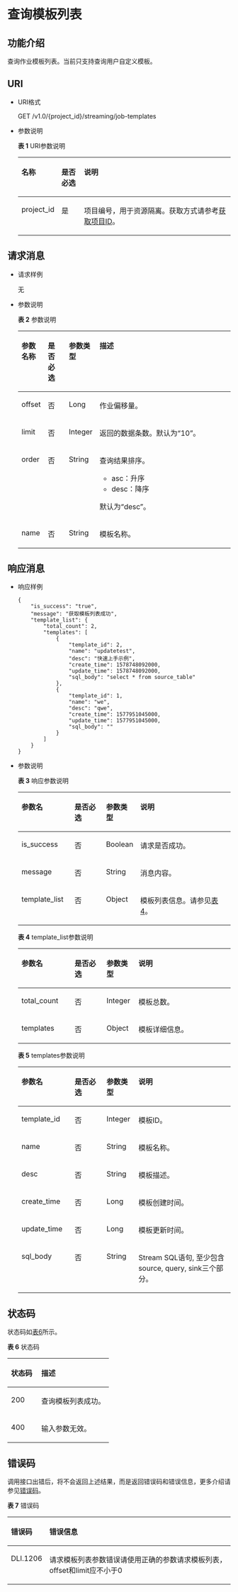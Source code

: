 # 查询模板列表<a name="dli_02_0248"></a>

## 功能介绍<a name="s89ff8bc59cba4c3b94dc17e85c8fa1ea"></a>

查询作业模板列表。当前只支持查询用户自定义模板。

## URI<a name="sef21e3efc2a44a84a03adad33a1ae006"></a>

-   URI格式

    GET /v1.0/\{project\_id\}/streaming/job-templates

-   参数说明

    **表 1**  URI参数说明

    <a name="t219b031199884ac1bb9e91158ddc9efb"></a>
    <table><thead align="left"><tr id="r04005eeda24e4db9b06516450d4d56af"><th class="cellrowborder" valign="top" width="16.619999999999997%" id="mcps1.2.4.1.1"><p id="a80847df5e5dc448caa46a2ff258fa2c4"><a name="a80847df5e5dc448caa46a2ff258fa2c4"></a><a name="a80847df5e5dc448caa46a2ff258fa2c4"></a>名称</p>
    </th>
    <th class="cellrowborder" valign="top" width="10.75%" id="mcps1.2.4.1.2"><p id="af54fc16087b049c98f748c1a2faace17"><a name="af54fc16087b049c98f748c1a2faace17"></a><a name="af54fc16087b049c98f748c1a2faace17"></a>是否必选</p>
    </th>
    <th class="cellrowborder" valign="top" width="72.63%" id="mcps1.2.4.1.3"><p id="a484a3e0ce14846799c727ccbd4075d6c"><a name="a484a3e0ce14846799c727ccbd4075d6c"></a><a name="a484a3e0ce14846799c727ccbd4075d6c"></a>说明</p>
    </th>
    </tr>
    </thead>
    <tbody><tr id="r8022e11be3f54ad290cf8c848a56a550"><td class="cellrowborder" valign="top" width="16.619999999999997%" headers="mcps1.2.4.1.1 "><p id="p1262440203315"><a name="p1262440203315"></a><a name="p1262440203315"></a>project_id</p>
    </td>
    <td class="cellrowborder" valign="top" width="10.75%" headers="mcps1.2.4.1.2 "><p id="p1016041415356"><a name="p1016041415356"></a><a name="p1016041415356"></a>是</p>
    </td>
    <td class="cellrowborder" valign="top" width="72.63%" headers="mcps1.2.4.1.3 "><p id="p1768719515356"><a name="p1768719515356"></a><a name="p1768719515356"></a>项目编号，用于资源隔离。获取方式请参考<a href="获取项目ID.md">获取项目ID</a>。</p>
    </td>
    </tr>
    </tbody>
    </table>


## 请求消息<a name="s3afece1037ea4f62aeffb3db49b97f70"></a>

-   请求样例

    无

-   参数说明

    **表 2**  参数说明

    <a name="table167338273210"></a>
    <table><thead align="left"><tr id="row473492772112"><th class="cellrowborder" valign="top" width="10.209999999999999%" id="mcps1.2.5.1.1"><p id="p1473442722114"><a name="p1473442722114"></a><a name="p1473442722114"></a>参数名称</p>
    </th>
    <th class="cellrowborder" valign="top" width="10.31%" id="mcps1.2.5.1.2"><p id="p788320375281"><a name="p788320375281"></a><a name="p788320375281"></a>是否必选</p>
    </th>
    <th class="cellrowborder" valign="top" width="10.59%" id="mcps1.2.5.1.3"><p id="p5446550122513"><a name="p5446550122513"></a><a name="p5446550122513"></a>参数类型</p>
    </th>
    <th class="cellrowborder" valign="top" width="68.89%" id="mcps1.2.5.1.4"><p id="p1873432716213"><a name="p1873432716213"></a><a name="p1873432716213"></a>描述</p>
    </th>
    </tr>
    </thead>
    <tbody><tr id="row2509338102515"><td class="cellrowborder" valign="top" width="10.209999999999999%" headers="mcps1.2.5.1.1 "><p id="p1191014427266"><a name="p1191014427266"></a><a name="p1191014427266"></a>offset</p>
    </td>
    <td class="cellrowborder" valign="top" width="10.31%" headers="mcps1.2.5.1.2 "><p id="p118831837132811"><a name="p118831837132811"></a><a name="p118831837132811"></a>否</p>
    </td>
    <td class="cellrowborder" valign="top" width="10.59%" headers="mcps1.2.5.1.3 "><p id="p1591013428261"><a name="p1591013428261"></a><a name="p1591013428261"></a>Long</p>
    </td>
    <td class="cellrowborder" valign="top" width="68.89%" headers="mcps1.2.5.1.4 "><p id="p5256101513020"><a name="p5256101513020"></a><a name="p5256101513020"></a>作业偏移量。</p>
    </td>
    </tr>
    <tr id="row573417279212"><td class="cellrowborder" valign="top" width="10.209999999999999%" headers="mcps1.2.5.1.1 "><p id="p1522614238277"><a name="p1522614238277"></a><a name="p1522614238277"></a>limit</p>
    </td>
    <td class="cellrowborder" valign="top" width="10.31%" headers="mcps1.2.5.1.2 "><p id="p9883113752811"><a name="p9883113752811"></a><a name="p9883113752811"></a>否</p>
    </td>
    <td class="cellrowborder" valign="top" width="10.59%" headers="mcps1.2.5.1.3 "><p id="p19227132313276"><a name="p19227132313276"></a><a name="p19227132313276"></a>Integer</p>
    </td>
    <td class="cellrowborder" valign="top" width="68.89%" headers="mcps1.2.5.1.4 "><p id="p19871299302"><a name="p19871299302"></a><a name="p19871299302"></a>返回的数据条数。默认为<span class="parmvalue" id="parmvalue17694134017305"><a name="parmvalue17694134017305"></a><a name="parmvalue17694134017305"></a>“10”</span>。</p>
    </td>
    </tr>
    <tr id="row1679750142215"><td class="cellrowborder" valign="top" width="10.209999999999999%" headers="mcps1.2.5.1.1 "><p id="p61261956202719"><a name="p61261956202719"></a><a name="p61261956202719"></a>order</p>
    </td>
    <td class="cellrowborder" valign="top" width="10.31%" headers="mcps1.2.5.1.2 "><p id="p118843379288"><a name="p118843379288"></a><a name="p118843379288"></a>否</p>
    </td>
    <td class="cellrowborder" valign="top" width="10.59%" headers="mcps1.2.5.1.3 "><p id="p131261656192711"><a name="p131261656192711"></a><a name="p131261656192711"></a>String</p>
    </td>
    <td class="cellrowborder" valign="top" width="68.89%" headers="mcps1.2.5.1.4 "><p id="p19806161113118"><a name="p19806161113118"></a><a name="p19806161113118"></a>查询结果排序。</p>
    <a name="ul1596418211325"></a><a name="ul1596418211325"></a><ul id="ul1596418211325"><li>asc：升序</li><li>desc：降序</li></ul>
    <p id="p31969413112"><a name="p31969413112"></a><a name="p31969413112"></a>默认为<span class="parmvalue" id="parmvalue1573151218322"><a name="parmvalue1573151218322"></a><a name="parmvalue1573151218322"></a>“desc”</span>。</p>
    </td>
    </tr>
    <tr id="row5797130182213"><td class="cellrowborder" valign="top" width="10.209999999999999%" headers="mcps1.2.5.1.1 "><p id="p8671726122820"><a name="p8671726122820"></a><a name="p8671726122820"></a>name</p>
    </td>
    <td class="cellrowborder" valign="top" width="10.31%" headers="mcps1.2.5.1.2 "><p id="p1788417371282"><a name="p1788417371282"></a><a name="p1788417371282"></a>否</p>
    </td>
    <td class="cellrowborder" valign="top" width="10.59%" headers="mcps1.2.5.1.3 "><p id="p1667826162818"><a name="p1667826162818"></a><a name="p1667826162818"></a>String</p>
    </td>
    <td class="cellrowborder" valign="top" width="68.89%" headers="mcps1.2.5.1.4 "><p id="p47571035183218"><a name="p47571035183218"></a><a name="p47571035183218"></a>模板名称。</p>
    </td>
    </tr>
    </tbody>
    </table>


## 响应消息<a name="se2bf80cdb76541308f69f258ea4b1bd6"></a>

-   响应样例

    ```
    {
        "is_success": "true",
        "message": "获取模板列表成功",
        "template_list": {
            "total_count": 2,
            "templates": [
                {
                    "template_id": 2,
                    "name": "updatetest",
                    "desc": "快速上手示例",
                    "create_time": 1578748092000,
                    "update_time": 1578748092000,
                    "sql_body": "select * from source_table"
                },
                {
                    "template_id": 1,
                    "name": "we",
                    "desc": "qwe",
                    "create_time": 1577951045000,
                    "update_time": 1577951045000,
                    "sql_body": ""
                }
            ]
        }
    }
    ```

-   参数说明

    **表 3**  响应参数说明

    <a name="t5995d65f65ba4ebca8606202112b407e"></a>
    <table><thead align="left"><tr id="ra7acea51e4b4437e917d21fe99f130a3"><th class="cellrowborder" valign="top" width="25%" id="mcps1.2.5.1.1"><p id="a5af940f2267747ef871c67c86a0be82e"><a name="a5af940f2267747ef871c67c86a0be82e"></a><a name="a5af940f2267747ef871c67c86a0be82e"></a>参数名</p>
    </th>
    <th class="cellrowborder" valign="top" width="15%" id="mcps1.2.5.1.2"><p id="abcfbd3a651704d539626f3a41cc744f5"><a name="abcfbd3a651704d539626f3a41cc744f5"></a><a name="abcfbd3a651704d539626f3a41cc744f5"></a>是否必选</p>
    </th>
    <th class="cellrowborder" valign="top" width="15%" id="mcps1.2.5.1.3"><p id="a2351d8d266444ad3ad1c09540d6d81cc"><a name="a2351d8d266444ad3ad1c09540d6d81cc"></a><a name="a2351d8d266444ad3ad1c09540d6d81cc"></a>参数类型</p>
    </th>
    <th class="cellrowborder" valign="top" width="45%" id="mcps1.2.5.1.4"><p id="af7ea6a3f59844bdf99d51e90d570be4c"><a name="af7ea6a3f59844bdf99d51e90d570be4c"></a><a name="af7ea6a3f59844bdf99d51e90d570be4c"></a>说明</p>
    </th>
    </tr>
    </thead>
    <tbody><tr id="row1957883413418"><td class="cellrowborder" valign="top" width="25%" headers="mcps1.2.5.1.1 "><p id="p462774311347"><a name="p462774311347"></a><a name="p462774311347"></a>is_success</p>
    </td>
    <td class="cellrowborder" valign="top" width="15%" headers="mcps1.2.5.1.2 "><p id="p1362714436347"><a name="p1362714436347"></a><a name="p1362714436347"></a>否</p>
    </td>
    <td class="cellrowborder" valign="top" width="15%" headers="mcps1.2.5.1.3 "><p id="p362724373411"><a name="p362724373411"></a><a name="p362724373411"></a>Boolean</p>
    </td>
    <td class="cellrowborder" valign="top" width="45%" headers="mcps1.2.5.1.4 "><p id="p14754144833511"><a name="p14754144833511"></a><a name="p14754144833511"></a>请求是否成功。</p>
    </td>
    </tr>
    <tr id="row6539041473"><td class="cellrowborder" valign="top" width="25%" headers="mcps1.2.5.1.1 "><p id="p662744353420"><a name="p662744353420"></a><a name="p662744353420"></a>message</p>
    </td>
    <td class="cellrowborder" valign="top" width="15%" headers="mcps1.2.5.1.2 "><p id="p0627164320345"><a name="p0627164320345"></a><a name="p0627164320345"></a>否</p>
    </td>
    <td class="cellrowborder" valign="top" width="15%" headers="mcps1.2.5.1.3 "><p id="p962784333417"><a name="p962784333417"></a><a name="p962784333417"></a>String</p>
    </td>
    <td class="cellrowborder" valign="top" width="45%" headers="mcps1.2.5.1.4 "><p id="p69496565355"><a name="p69496565355"></a><a name="p69496565355"></a>消息内容。</p>
    </td>
    </tr>
    <tr id="row13540124872"><td class="cellrowborder" valign="top" width="25%" headers="mcps1.2.5.1.1 "><p id="p1627543163420"><a name="p1627543163420"></a><a name="p1627543163420"></a>template_list</p>
    </td>
    <td class="cellrowborder" valign="top" width="15%" headers="mcps1.2.5.1.2 "><p id="p15627743183418"><a name="p15627743183418"></a><a name="p15627743183418"></a>否</p>
    </td>
    <td class="cellrowborder" valign="top" width="15%" headers="mcps1.2.5.1.3 "><p id="p962711439342"><a name="p962711439342"></a><a name="p962711439342"></a>Object</p>
    </td>
    <td class="cellrowborder" valign="top" width="45%" headers="mcps1.2.5.1.4 "><p id="p312429113615"><a name="p312429113615"></a><a name="p312429113615"></a>模板列表信息。请参见<a href="#table1412212663613">表4</a>。</p>
    </td>
    </tr>
    </tbody>
    </table>

    **表 4**  template\_list参数说明

    <a name="table1412212663613"></a>
    <table><thead align="left"><tr id="row1012212261366"><th class="cellrowborder" valign="top" width="25%" id="mcps1.2.5.1.1"><p id="p181226264361"><a name="p181226264361"></a><a name="p181226264361"></a>参数名</p>
    </th>
    <th class="cellrowborder" valign="top" width="15%" id="mcps1.2.5.1.2"><p id="p8123152633614"><a name="p8123152633614"></a><a name="p8123152633614"></a>是否必选</p>
    </th>
    <th class="cellrowborder" valign="top" width="15%" id="mcps1.2.5.1.3"><p id="p212312617369"><a name="p212312617369"></a><a name="p212312617369"></a>参数类型</p>
    </th>
    <th class="cellrowborder" valign="top" width="45%" id="mcps1.2.5.1.4"><p id="p101231026123614"><a name="p101231026123614"></a><a name="p101231026123614"></a>说明</p>
    </th>
    </tr>
    </thead>
    <tbody><tr id="row10123202673614"><td class="cellrowborder" valign="top" width="25%" headers="mcps1.2.5.1.1 "><p id="p86661619113718"><a name="p86661619113718"></a><a name="p86661619113718"></a>total_count</p>
    </td>
    <td class="cellrowborder" valign="top" width="15%" headers="mcps1.2.5.1.2 "><p id="p1766611993715"><a name="p1766611993715"></a><a name="p1766611993715"></a>否</p>
    </td>
    <td class="cellrowborder" valign="top" width="15%" headers="mcps1.2.5.1.3 "><p id="p56661019193720"><a name="p56661019193720"></a><a name="p56661019193720"></a>Integer</p>
    </td>
    <td class="cellrowborder" valign="top" width="45%" headers="mcps1.2.5.1.4 "><p id="p11318181718387"><a name="p11318181718387"></a><a name="p11318181718387"></a>模板总数。</p>
    </td>
    </tr>
    <tr id="row512314263360"><td class="cellrowborder" valign="top" width="25%" headers="mcps1.2.5.1.1 "><p id="p146665197378"><a name="p146665197378"></a><a name="p146665197378"></a>templates</p>
    </td>
    <td class="cellrowborder" valign="top" width="15%" headers="mcps1.2.5.1.2 "><p id="p666631919373"><a name="p666631919373"></a><a name="p666631919373"></a>否</p>
    </td>
    <td class="cellrowborder" valign="top" width="15%" headers="mcps1.2.5.1.3 "><p id="p1666611993712"><a name="p1666611993712"></a><a name="p1666611993712"></a>Object</p>
    </td>
    <td class="cellrowborder" valign="top" width="45%" headers="mcps1.2.5.1.4 "><p id="p182866252386"><a name="p182866252386"></a><a name="p182866252386"></a>模板详细信息。</p>
    </td>
    </tr>
    </tbody>
    </table>

    **表 5**  templates参数说明

    <a name="table14542153611387"></a>
    <table><thead align="left"><tr id="row12542133603816"><th class="cellrowborder" valign="top" width="25%" id="mcps1.2.5.1.1"><p id="p18542143683815"><a name="p18542143683815"></a><a name="p18542143683815"></a>参数名</p>
    </th>
    <th class="cellrowborder" valign="top" width="15%" id="mcps1.2.5.1.2"><p id="p2542163663812"><a name="p2542163663812"></a><a name="p2542163663812"></a>是否必选</p>
    </th>
    <th class="cellrowborder" valign="top" width="15%" id="mcps1.2.5.1.3"><p id="p18542736143817"><a name="p18542736143817"></a><a name="p18542736143817"></a>参数类型</p>
    </th>
    <th class="cellrowborder" valign="top" width="45%" id="mcps1.2.5.1.4"><p id="p1154314367381"><a name="p1154314367381"></a><a name="p1154314367381"></a>说明</p>
    </th>
    </tr>
    </thead>
    <tbody><tr id="row105431536153813"><td class="cellrowborder" valign="top" width="25%" headers="mcps1.2.5.1.1 "><p id="p142547017408"><a name="p142547017408"></a><a name="p142547017408"></a>template_id</p>
    </td>
    <td class="cellrowborder" valign="top" width="15%" headers="mcps1.2.5.1.2 "><p id="p825470194015"><a name="p825470194015"></a><a name="p825470194015"></a>否</p>
    </td>
    <td class="cellrowborder" valign="top" width="15%" headers="mcps1.2.5.1.3 "><p id="p11254702400"><a name="p11254702400"></a><a name="p11254702400"></a>Integer</p>
    </td>
    <td class="cellrowborder" valign="top" width="45%" headers="mcps1.2.5.1.4 "><p id="p32542018402"><a name="p32542018402"></a><a name="p32542018402"></a>模板ID。</p>
    </td>
    </tr>
    <tr id="row16543103623817"><td class="cellrowborder" valign="top" width="25%" headers="mcps1.2.5.1.1 "><p id="p11553141912406"><a name="p11553141912406"></a><a name="p11553141912406"></a>name</p>
    </td>
    <td class="cellrowborder" valign="top" width="15%" headers="mcps1.2.5.1.2 "><p id="p8553191917405"><a name="p8553191917405"></a><a name="p8553191917405"></a>否</p>
    </td>
    <td class="cellrowborder" valign="top" width="15%" headers="mcps1.2.5.1.3 "><p id="p155531919134012"><a name="p155531919134012"></a><a name="p155531919134012"></a>String</p>
    </td>
    <td class="cellrowborder" valign="top" width="45%" headers="mcps1.2.5.1.4 "><p id="p15531419114010"><a name="p15531419114010"></a><a name="p15531419114010"></a>模板名称。</p>
    </td>
    </tr>
    <tr id="row12543173673816"><td class="cellrowborder" valign="top" width="25%" headers="mcps1.2.5.1.1 "><p id="p19553161912402"><a name="p19553161912402"></a><a name="p19553161912402"></a>desc</p>
    </td>
    <td class="cellrowborder" valign="top" width="15%" headers="mcps1.2.5.1.2 "><p id="p355311193408"><a name="p355311193408"></a><a name="p355311193408"></a>否</p>
    </td>
    <td class="cellrowborder" valign="top" width="15%" headers="mcps1.2.5.1.3 "><p id="p19553919134015"><a name="p19553919134015"></a><a name="p19553919134015"></a>String</p>
    </td>
    <td class="cellrowborder" valign="top" width="45%" headers="mcps1.2.5.1.4 "><p id="p1055314199409"><a name="p1055314199409"></a><a name="p1055314199409"></a>模板描述。</p>
    </td>
    </tr>
    <tr id="row6546173663818"><td class="cellrowborder" valign="top" width="25%" headers="mcps1.2.5.1.1 "><p id="p14546636123811"><a name="p14546636123811"></a><a name="p14546636123811"></a>create_time</p>
    </td>
    <td class="cellrowborder" valign="top" width="15%" headers="mcps1.2.5.1.2 "><p id="p4546183620381"><a name="p4546183620381"></a><a name="p4546183620381"></a>否</p>
    </td>
    <td class="cellrowborder" valign="top" width="15%" headers="mcps1.2.5.1.3 "><p id="p1054683603810"><a name="p1054683603810"></a><a name="p1054683603810"></a>Long</p>
    </td>
    <td class="cellrowborder" valign="top" width="45%" headers="mcps1.2.5.1.4 "><p id="p12546103653812"><a name="p12546103653812"></a><a name="p12546103653812"></a>模板创建时间。</p>
    </td>
    </tr>
    <tr id="row15465367388"><td class="cellrowborder" valign="top" width="25%" headers="mcps1.2.5.1.1 "><p id="p10546736143814"><a name="p10546736143814"></a><a name="p10546736143814"></a>update_time</p>
    </td>
    <td class="cellrowborder" valign="top" width="15%" headers="mcps1.2.5.1.2 "><p id="p7546836203818"><a name="p7546836203818"></a><a name="p7546836203818"></a>否</p>
    </td>
    <td class="cellrowborder" valign="top" width="15%" headers="mcps1.2.5.1.3 "><p id="p4546183611385"><a name="p4546183611385"></a><a name="p4546183611385"></a>Long</p>
    </td>
    <td class="cellrowborder" valign="top" width="45%" headers="mcps1.2.5.1.4 "><p id="p16546103612382"><a name="p16546103612382"></a><a name="p16546103612382"></a>模板更新时间。</p>
    </td>
    </tr>
    <tr id="row115461736173816"><td class="cellrowborder" valign="top" width="25%" headers="mcps1.2.5.1.1 "><p id="p155474369381"><a name="p155474369381"></a><a name="p155474369381"></a>sql_body</p>
    </td>
    <td class="cellrowborder" valign="top" width="15%" headers="mcps1.2.5.1.2 "><p id="p2547936153812"><a name="p2547936153812"></a><a name="p2547936153812"></a>否</p>
    </td>
    <td class="cellrowborder" valign="top" width="15%" headers="mcps1.2.5.1.3 "><p id="p145472036133819"><a name="p145472036133819"></a><a name="p145472036133819"></a>String</p>
    </td>
    <td class="cellrowborder" valign="top" width="45%" headers="mcps1.2.5.1.4 "><p id="p454719363388"><a name="p454719363388"></a><a name="p454719363388"></a>Stream SQL语句, 至少包含source, query, sink三个部分。</p>
    </td>
    </tr>
    </tbody>
    </table>


## 状态码<a name="s1b495ba11cd9411c9ad2ee50103334a7"></a>

状态码如[表6](#t43c1f1c0ba344f4cbcb270953d9cca2a)所示。

**表 6**  状态码

<a name="t43c1f1c0ba344f4cbcb270953d9cca2a"></a>
<table><thead align="left"><tr id="r2ad0f008ce2248a1800a3e8b77226a56"><th class="cellrowborder" valign="top" width="30%" id="mcps1.2.3.1.1"><p id="afa33b7f5b0ac4d008ebcf6493f629b24"><a name="afa33b7f5b0ac4d008ebcf6493f629b24"></a><a name="afa33b7f5b0ac4d008ebcf6493f629b24"></a>状态码</p>
</th>
<th class="cellrowborder" valign="top" width="70%" id="mcps1.2.3.1.2"><p id="af801170b350b4f8ba3b575c7ddb8b13e"><a name="af801170b350b4f8ba3b575c7ddb8b13e"></a><a name="af801170b350b4f8ba3b575c7ddb8b13e"></a>描述</p>
</th>
</tr>
</thead>
<tbody><tr id="r0b449b1d3b8c498ea3e6cce16c80a14c"><td class="cellrowborder" valign="top" width="30%" headers="mcps1.2.3.1.1 "><p id="a8c63a97e3bad402ebaead0bd99cad632"><a name="a8c63a97e3bad402ebaead0bd99cad632"></a><a name="a8c63a97e3bad402ebaead0bd99cad632"></a>200</p>
</td>
<td class="cellrowborder" valign="top" width="70%" headers="mcps1.2.3.1.2 "><p id="af86844c7bb364c48b6300df1af164af2"><a name="af86844c7bb364c48b6300df1af164af2"></a><a name="af86844c7bb364c48b6300df1af164af2"></a>查询模板列表成功。</p>
</td>
</tr>
<tr id="row116861975417"><td class="cellrowborder" valign="top" width="30%" headers="mcps1.2.3.1.1 "><p id="p106867764113"><a name="p106867764113"></a><a name="p106867764113"></a>400</p>
</td>
<td class="cellrowborder" valign="top" width="70%" headers="mcps1.2.3.1.2 "><p id="p3686872412"><a name="p3686872412"></a><a name="p3686872412"></a>输入参数无效。</p>
</td>
</tr>
</tbody>
</table>

## 错误码<a name="section13596141025715"></a>

调用接口出错后，将不会返回上述结果，而是返回错误码和错误信息，更多介绍请参见[错误码](错误码.md)。

**表 7**  错误码

<a name="zh-cn_topic_0207595520_table847819307387"></a>
<table><thead align="left"><tr id="zh-cn_topic_0207595520_row2479163016383"><th class="cellrowborder" valign="top" width="14.75%" id="mcps1.2.3.1.1"><p id="zh-cn_topic_0207595520_p114796309389"><a name="zh-cn_topic_0207595520_p114796309389"></a><a name="zh-cn_topic_0207595520_p114796309389"></a>错误码</p>
</th>
<th class="cellrowborder" valign="top" width="85.25%" id="mcps1.2.3.1.2"><p id="zh-cn_topic_0207595520_p1647973053817"><a name="zh-cn_topic_0207595520_p1647973053817"></a><a name="zh-cn_topic_0207595520_p1647973053817"></a>错误信息</p>
</th>
</tr>
</thead>
<tbody><tr id="zh-cn_topic_0207595520_row1047920308387"><td class="cellrowborder" valign="top" width="14.75%" headers="mcps1.2.3.1.1 "><p id="p1461523854116"><a name="p1461523854116"></a><a name="p1461523854116"></a>DLI.1206</p>
</td>
<td class="cellrowborder" valign="top" width="85.25%" headers="mcps1.2.3.1.2 "><p id="p1035513724216"><a name="p1035513724216"></a><a name="p1035513724216"></a>请求模板列表参数错误请使用正确的参数请求模板列表，offset和limit应不小于0</p>
</td>
</tr>
</tbody>
</table>


